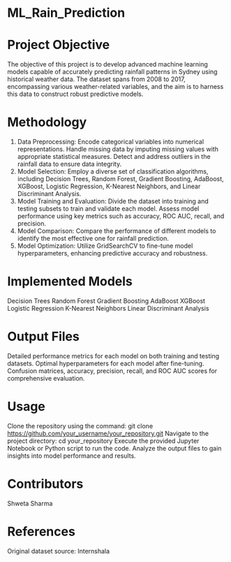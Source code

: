 # ML_Rain_Prediction
# Project Objective

The objective of this project is to develop advanced machine learning models capable of accurately predicting rainfall patterns in Sydney using historical weather data. The dataset spans from 2008 to 2017, encompassing various weather-related variables, and the aim is to harness this data to construct robust predictive models.

# Methodology

1. Data Preprocessing:
Encode categorical variables into numerical representations.
Handle missing data by imputing missing values with appropriate statistical measures.
Detect and address outliers in the rainfall data to ensure data integrity.
2. Model Selection:
Employ a diverse set of classification algorithms, including Decision Trees, Random Forest, Gradient Boosting, AdaBoost, XGBoost, Logistic Regression, K-Nearest Neighbors, and Linear Discriminant Analysis.
3. Model Training and Evaluation:
Divide the dataset into training and testing subsets to train and validate each model.
Assess model performance using key metrics such as accuracy, ROC AUC, recall, and precision.
4. Model Comparison:
Compare the performance of different models to identify the most effective one for rainfall prediction.
5. Model Optimization:
Utilize GridSearchCV to fine-tune model hyperparameters, enhancing predictive accuracy and robustness.

# Implemented Models

Decision Trees
Random Forest
Gradient Boosting
AdaBoost
XGBoost
Logistic Regression
K-Nearest Neighbors
Linear Discriminant Analysis

# Output Files
Detailed performance metrics for each model on both training and testing datasets.
Optimal hyperparameters for each model after fine-tuning.
Confusion matrices, accuracy, precision, recall, and ROC AUC scores for comprehensive evaluation.

# Usage
Clone the repository using the command: git clone https://github.com/your_username/your_repository.git
Navigate to the project directory: cd your_repository
Execute the provided Jupyter Notebook or Python script to run the code.
Analyze the output files to gain insights into model performance and results.

# Contributors
Shweta Sharma 

# References
Original dataset source: Internshala
